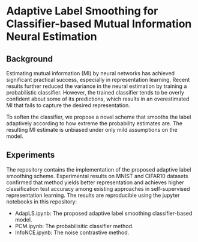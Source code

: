 # Adaptive Label Smoothing for Classifier-based Mutual Information Neural Estimation


## Background

Estimating mutual information (MI) by neural networks has achieved significant practical success, especially in representation learning. Recent results further reduced the variance in the neural estimation by training a probabilistic classifier. However, the trained classifier tends to be overly confident about some of its predictions, which results in an overestimated MI that fails to capture the desired representation. 

To soften the classifier, we propose a novel scheme that smooths the label adaptively according to how extreme the probability estimates are. The resulting MI estimate is unbiased under only mild assumptions on the model.

## Experiments

The repository contains the implementation of the proposed adaptive label smoothing scheme. Experimental results on MNIST and CIFAR10 datasets confirmed that method yields better representation and achieves higher classification test accuracy among existing approaches in self-supervised representation learning. The results are reproducible using the jupyter notebooks in this repository:

- AdapLS.ipynb: The proposed adaptive label smoothing classifier-based model.
- PCM.ipynb: The probabilisitic classifier method.
- InfoNCE.ipynb: The noise contrastive method.

